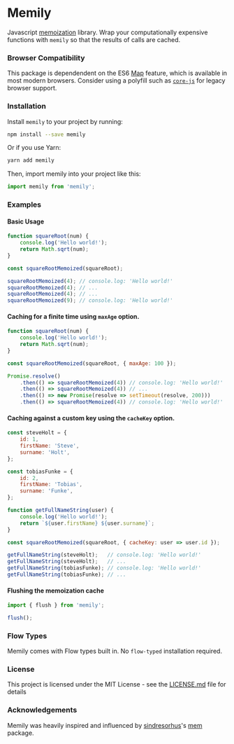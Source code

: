 # Memily

Javascript [memoization](https://en.wikipedia.org/wiki/Memoization) library. Wrap your computationally expensive functions with `memily` so that the results of calls are cached.

### Browser Compatibility

This package is dependendent on the ES6 [Map](`https://developer.mozilla.org/en-US/docs/Web/JavaScript/Reference/Global_Objects/Map`) feature, which is available in most modern browsers. Consider using a polyfill such as [`core-js`](https://github.com/zloirock/core-js) for legacy browser support.

### Installation

Install `memily` to your project by running:

```bash
npm install --save memily
```

Or if you use Yarn:

```bash
yarn add memily
```

Then, import memily into your project like this:

```jsx
import memily from 'memily';
```

### Examples

#### Basic Usage

```jsx
function squareRoot(num) {
    console.log('Hello world!');
    return Math.sqrt(num);
}

const squareRootMemoized(squareRoot);

squareRootMemoized(4); // console.log: 'Hello world!'
squareRootMemoized(4); // ...
squareRootMemoized(4); // ...
squareRootMemoized(9); // console.log: 'Hello world!'
```

#### Caching for a finite time using `maxAge` option.

```jsx
function squareRoot(num) {
    console.log('Hello world!');
    return Math.sqrt(num);
}

const squareRootMemoized(squareRoot, { maxAge: 100 });

Promise.resolve()
    .then(() => squareRootMemoized(4)) // console.log: 'Hello world!'
    .then(() => squareRootMemoized(4)) // ...
    .then(() => new Promise(resolve => setTimeout(resolve, 200)))
    .then(() => squareRootMemoized(4)) // console.log: 'Hello world!'
```

#### Caching against a custom key using the `cacheKey` option.

```jsx
const steveHolt = {
    id: 1,
    firstName: 'Steve',
    surname: 'Holt',
};

const tobiasFunke = {
    id: 2,
    firstName: 'Tobias',
    surname: 'Funke',
};

function getFullNameString(user) {
    console.log('Hello world!');
    return `${user.firstName} ${user.surname}`;
}

const squareRootMemoized(squareRoot, { cacheKey: user => user.id });

getFullNameString(steveHolt);   // console.log: 'Hello world!'
getFullNameString(steveHolt);   // ...
getFullNameString(tobiasFunke); // console.log: 'Hello world!'
getFullNameString(tobiasFunke); // ...
```

#### Flushing the memoization cache

```jsx
import { flush } from 'memily';

flush();
```

### Flow Types

Memily comes with Flow types built in. No `flow-typed` installation required.

### License

This project is licensed under the MIT License - see the [LICENSE.md](LICENSE.md) file for details

### Acknowledgements

Memily was heavily inspired and influenced by [sindresorhus](https://github.com/sindresorhus)'s [mem](https://github.com/sindresorhus/mem) package.
